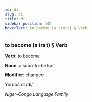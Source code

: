 ```yaml
---
id: di
slug: di
title: di
sidebar_position: 442
hoverText: to become (a trait) § Verb
---
```


### to become (a trait) § Verb

**Verb**: to become

**Noun**: a soon-to-be trait

**Modifier**: changed

Yoruba di /di/

*Niger-Congo Language Family*